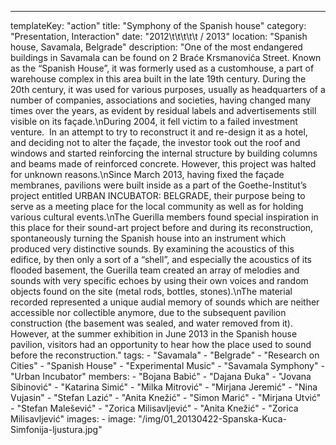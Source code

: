 ---
  templateKey: "action"
  title: "Symphony of the Spanish house"
  category: "Presentation, Interaction"
  date: "2012\t\t\t\t\t /   2013"
  location: "Spanish house, Savamala, Belgrade"
  description: "One of the most endangered buildings in Savamala can be found on 2 Braće Krsmanovića Street. Known as the “Spanish House”, it was formerly used as a customhouse, a part of warehouse complex in this area built in the late 19th century. During the 20th century, it was used for various purposes, usually as headquarters of a number of companies, associations and societies, having changed many times over the years, as evident by residual labels and advertisements still visible on its façade.\nDuring 2004, it fell victim to a failed investment venture.  In an attempt to try to reconstruct it and re-design it as a hotel, and deciding not to alter the façade, the investor took out the roof and windows and started reinforcing the internal structure by building columns and beams made of reinforced concrete. However, this project was halted for unknown reasons.\nSince March 2013, having fixed the façade membranes, pavilions were built inside as a part of the Goethe-Institut’s project entitled URBAN INCUBATOR: BELGRADE, their purpose being to serve as a meeting place for the local community as well as for holding various cultural events.\nThe Guerilla members found special inspiration in this place for their sound-art project before and during its reconstruction, spontaneously turning the Spanish house into an instrument which produced very distinctive sounds. By examining the acoustics of this edifice, by then only a sort of a “shell”, and especially the acoustics of its flooded basement, the Guerilla team created an array of melodies and sounds with very specific echoes by using their own voices and random objects found on the site (metal rods, bottles, stones).\nThe material recorded represented a unique audial memory of sounds which are neither accessible nor collectible anymore, due to the subsequent pavilion construction (the basement was sealed, and water removed from it). However, at the summer exhibition in June 2013 in the Spanish house pavilion, visitors had an opportunity to hear how the place used to sound before the reconstruction."
  tags: 
    - "Savamala"
    - "Belgrade"
    - "Research on Cities"
    - "Spanish House"
    - "Experimental Music"
    - "Savamala Symphony"
    - "Urban Incubator"
  members: 
    - "Bojana Babić"
    - "Dajana Đuka"
    - "Jovana Sibinović"
    - "Katarina Simić"
    - "Milka Mitrović"
    - "Mirjana Jeremić"
    - "Nina Vujasin"
    - "Stefan Lazić"
    - "Anita Knežić"
    - "Simon Marić"
    - "Mirjana Utvić"
    - "Stefan Malešević"
    - "Zorica Milisavljević"
    - "Anita Knežić"
    - "Zorica Milisavljević"
  images: 
    - 
      image: "/img/01_20130422-Spanska-Kuca-Simfonija-ljustura.jpg"
